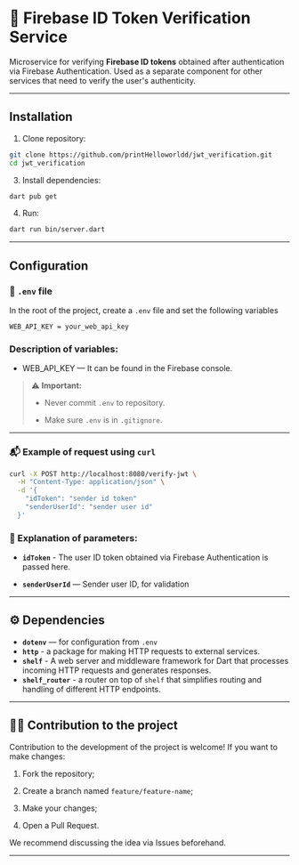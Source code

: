 # 🔐 Firebase ID Token Verification Service

Microservice for verifying **Firebase ID tokens** obtained after authentication via Firebase Authentication. Used as a separate component for other services that need to verify the user's authenticity.

---

## Installation

1. Clone repository:

```bash
git clone https://github.com/printHelloworldd/jwt_verification.git
cd jwt_verification
```

3. Install dependencies:

```bash
dart pub get
```

4. Run:

```bash
dart run bin/server.dart
```

---

## Configuration
### 📄 `.env` file
In the root of the project, create a `.env` file and set the following variables

```
WEB_API_KEY = your_web_api_key
```

### Description of variables:

- WEB_API_KEY — It can be found in the Firebase console.

> ⚠️ **Important:**
> 
> - Never commit `.env` to repository.
>     
> - Make sure `.env` is in `.gitignore`.


---

### 📬 Example of request using `curl`

```bash
curl -X POST http://localhost:8080/verify-jwt \
  -H "Content-Type: application/json" \
  -d '{
    "idToken": "sender id token"
    "senderUserId": "sender user id"
  }'
```

### 📝 Explanation of parameters:
  
- **`idToken`** - The user ID token obtained via Firebase Authentication is passed here.
    
- **`senderUserId`** — Sender user ID, for validation
    
---

## ⚙️ Dependencies

- **`dotenv`** — for configuration from `.env`
- **`http`** - a package for making HTTP requests to external services.
- **`shelf`** - A web server and middleware framework for Dart that processes incoming HTTP requests and generates responses.
- **`shelf_router`** - a router on top of `shelf` that simplifies routing and handling of different HTTP endpoints.

---

## 🧑‍💻 Contribution to the project

Contribution to the development of the project is welcome!
If you want to make changes:

1. Fork the repository;
    
2. Create a branch named `feature/feature-name`;
    
3. Make your changes;
    
4. Open a Pull Request.
    

We recommend discussing the idea via Issues beforehand.

---

